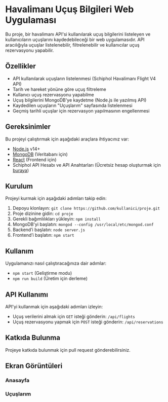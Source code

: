 # Havalimanı Uçuş Bilgileri Web Uygulaması

Bu proje, bir havalimanı API'si kullanılarak uçuş bilgilerini listeleyen ve kullanıcıların uçuşlarını kaydedebileceği bir web uygulamasıdır. API aracılığıyla uçuşlar listelenebilir, filtrelenebilir ve kullanıcılar uçuş rezervasyonu yapabilir.

## Özellikler

- API kullanılarak uçuşların listelenmesi (Schiphol Havalimanı Flight V4 API)
- Tarih ve hareket yönüne göre uçuş filtreleme
- Kullanıcı uçuş rezervasyonu yapabilme
- Uçuş bilgilerini MongoDB'ye kaydetme (Node.js ile yazılmış API)
- Kaydedilen uçuşların "Uçuşlarım" sayfasında listelenmesi
- Geçmiş tarihli uçuşlar için rezervasyon yapılmasının engellenmesi

## Gereksinimler

Bu projeyi çalıştırmak için aşağıdaki araçlara ihtiyacınız var:

- [Node.js](https://nodejs.org/) v14+
- [MongoDB](https://www.mongodb.com/) (Veritabanı için)
- [React](https://reactjs.org/) (Frontend için)
- Schiphol API Hesabı ve API Anahtarları (Ücretsiz hesap oluşturmak için [buraya](https://developer.schiphol.nl/))

## Kurulum

Projeyi kurmak için aşağıdaki adımları takip edin:

1. Depoyu klonlayın: `git clone https://github.com/kullanici/proje.git`
2. Proje dizinine gidin: `cd proje`
3. Gerekli bağımlılıkları yükleyin: `npm install`
4. MongoDB'yi başlatın: `mongod --config /usr/local/etc/mongod.conf`
5. Backend’i başlatın: `node server.js`
6. Frontend’i başlatın: `npm start`

## Kullanım

Uygulamanızı nasıl çalıştıracağınıza dair adımlar:

- `npm start` (Geliştirme modu)
- `npm run build` (Üretim için derleme)

## API Kullanımı

API'yi kullanmak için aşağıdaki adımları izleyin:

- Uçuş verilerini almak için `GET` isteği gönderin: `/api/flights`
- Uçuş rezervasyonu yapmak için `POST` isteği gönderin: `/api/reservations`

## Katkıda Bulunma

Projeye katkıda bulunmak için pull request gönderebilirsiniz.

## Ekran Görüntüleri

### Anasayfa

### Uçuşlarım
